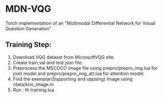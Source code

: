 # MDN-VQG

Torch implementation of an  "Multimodal Differential Network for Visual Question Generation" .
## Training Step: 
1. Download VQG dataset from MicrosoftVQG site.
2. Create train,val and test json file.
3. Preprocess the MSCOCO image file using prepro/prepro_img.lua for joint model and prepro/prepro_img_att.lua for attention model.
4. Find the exemplar(Supporting and oppsing) Image using /data/knn_image.m
5. Run : th training.lua
